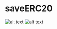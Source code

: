 # saveERC20
![alt text](https://github.com/[Osiyomeoh]/[sacwERC20]/blob/[main]/2.png?raw=true)
![alt text](https://github.com/[Osiyomeoh]/[sacwERC20]/blob/[main]/1.png?raw=true)